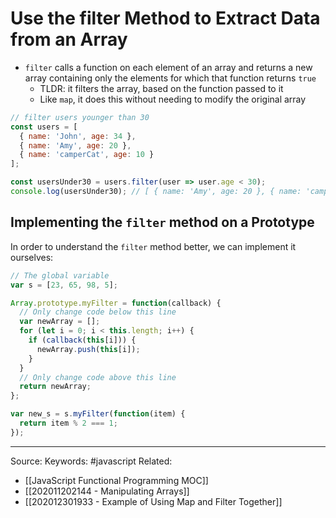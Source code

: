# Use the filter Method to Extract Data from an Array
- `filter` calls a function on each element of an array and returns a new array containing only the elements for which that function returns `true` 
	- TLDR: it filters the array, based on the function passed to it
	- Like `map`, it does this without needing to modify the original array
```js
// filter users younger than 30
const users = [
  { name: 'John', age: 34 },
  { name: 'Amy', age: 20 },
  { name: 'camperCat', age: 10 }
];

const usersUnder30 = users.filter(user => user.age < 30);
console.log(usersUnder30); // [ { name: 'Amy', age: 20 }, { name: 'camperCat', age: 10 } ]
```
## Implementing the `filter` method on a Prototype
In order to understand the `filter` method better, we can implement it ourselves:
```js
// The global variable
var s = [23, 65, 98, 5];

Array.prototype.myFilter = function(callback) {
  // Only change code below this line
  var newArray = [];
  for (let i = 0; i < this.length; i++) {
    if (callback(this[i])) {
      newArray.push(this[i]);
    }
  }
  // Only change code above this line
  return newArray;
};

var new_s = s.myFilter(function(item) {
  return item % 2 === 1;
});
```
---
Source:
Keywords: #javascript 
Related: 
- [[JavaScript Functional Programming MOC]]
- [[202011202144 - Manipulating Arrays]]
- [[202012301933 - Example of Using Map and Filter Together]]